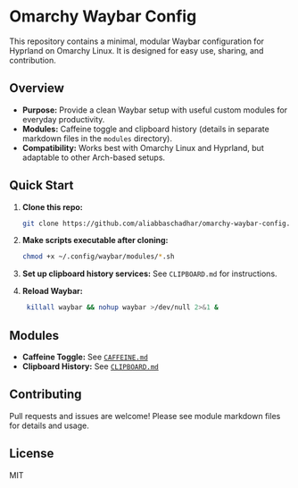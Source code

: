 # Omarchy Waybar Config

This repository contains a minimal, modular Waybar configuration for Hyprland on Omarchy Linux. It is designed for easy use, sharing, and contribution.

## Overview

- **Purpose:** Provide a clean Waybar setup with useful custom modules for everyday productivity.
- **Modules:** Caffeine toggle and clipboard history (details in separate markdown files in the `modules` directory).
- **Compatibility:** Works best with Omarchy Linux and Hyprland, but adaptable to other Arch-based setups.

## Quick Start

1. **Clone this repo:**

   ```bash
   git clone https://github.com/aliabbaschadhar/omarchy-waybar-config.git ~/.config/waybar
   ```

2. **Make scripts executable after cloning:**

   ```bash
   chmod +x ~/.config/waybar/modules/*.sh
   ```

3. **Set up clipboard history services:**
   See `CLIPBOARD.md` for instructions.
4. **Reload Waybar:**

   ```bash
    killall waybar && nohup waybar >/dev/null 2>&1 &          
   ```

## Modules

- **Caffeine Toggle:** See [`CAFFEINE.md`](CAFFEINE.md)
- **Clipboard History:** See [`CLIPBOARD.md`](CLIPBOARD.md)

## Contributing

Pull requests and issues are welcome! Please see module markdown files for details and usage.

## License

MIT
